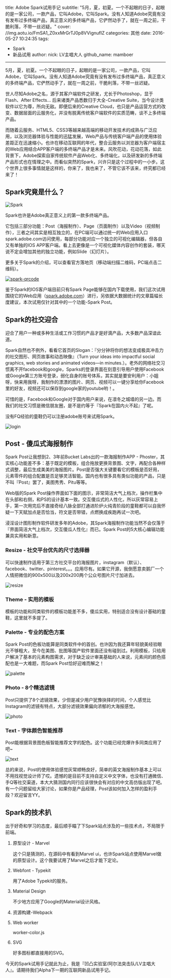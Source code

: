 title: Adobe Spark试用手记
subtitle: "5月，夏，初夏。一个不起眼的日子，起眼的是一家公司，一款产品，它叫Adobe，它叫Spark。没有人知道Adobe究竟有没有发布过多终端产品，真正意义的多终端产品，它俨然动手了，就在一周之前，干脆利落，不带一丝迟疑。"
cover: //img.aotu.io/FmSA1_Z0xxMrGrTJ0p8VVignufIZ
categories: 其他
date: 2016-05-27 10:24:35
tags:
  - Spark
  - 新品试用
author:
    nick: LV主唱大人
    github_name: mamboer
---

5月，夏，初夏。一个不起眼的日子，起眼的是一家公司，一款产品，它叫Adobe，它叫Spark。没有人知道Adobe究竟有没有发布过多终端产品，真正意义的多终端产品，它俨然动手了，就在一周之前，干脆利落，不带一丝迟疑。

世人尽知Adobe之名，源于其客户端软件之研发，尤长于Photoshop，显于Flash、After Effects... 后来诸类产品悉数归于大全-Creative Suite，当今设计类软件以它为尊，所向无敌。即便后来的Creative Cloud，也只是产品运营方式的改变、数据层面的云服务化，并没有脱离传统客户端软件的实质范畴，谈不上多终端产品。

而随着云服务、HTML5、CSS3等越来越高端的移动开发技术的成熟与广泛应用，以及浏览器体验与性能的迅猛发展，Web产品与传统客户端产品的使用体验差距正在迅速缩小。也许在移动互联网的年代，整合云服务以浏览器为客户端宿主的Web应用结合APP客户端的多终端产品才是未来。风吹花动，花动花落，如此背景下，Adobe探索自家传统软件产品Web化、多终端化，以及研发新的多终端产品形式也在情理之中。而看似突然的Spark，兴许只是这个过程中的一小步。这个世界上很多事情就是这样的，你来了，我也来了，不管它该不该来，终究都已经来了！

<!-- more -->

## Spark究竟是什么？

![Spark](//img.aotu.io/FqP4YgiLCxNkUHnviioVU9SkcHHw)

Spark也许是Adobe真正意义上的第一款多终端产品。

它包括三部分功能：Post（海报制作）、Page（页面制作）以及Video（视频制作），三者之间其实是相互独立的，在PC端可以通过统一的Web应用入口spark.adobe.com访问使用，每部分功能对应一个独立的可视化编辑器，但各自又有单独的IOS APP客户端。看上去更像是一个可视化媒体内容创作的套装，哪天说不定会增加其他的独立功能，例如Slide（幻灯片）。

更多关于Spark的介绍，可以查看官方落地页（移动端扫描二维码，PC端点击二维码）。

<a href="https://spark.adobe.com/about" target="_blank"><img src="//img.aotu.io/FrSDJWzXbL9xgr7LqGYP6updg8Gg" alt="spark-qrcode"/></a>

鉴于Spark的IOS客户端目前只有Spark Page能够在国内下载使用，我们这次试用围绕它的Web应用（[spark.adobe.com](https://spark.adobe.com)）进行，另依据大数据统计的文章篇幅长度建议，本次试用仅针对其中的一个功能-Spark Post。


## Spark的社交迎合

迎合了用户一种或多种生活或工作习惯的产品才是好滴产品，大多数产品深谙此道。

Spark自然也不例外，看看它首页的Slogan：『分分钟将你的想法变成极具冲击力的社交图形、网页故事和动态映像』（Turn your ideas into impactful social graphics, web stories and animated videos—in minutes.）。老外的网络社交习惯离不开facebook和google，Sparks的登录界面在刻意引导用户使用Facebook或Google第三方账号登录，弱化自身的账号体系，其实就是要安利用户：小姐呀，快来用我呀，我制作的漂漂的图片、网页、视频可以一键分享给你Facebook里的好友，视频还可以保存到google家的youtube哟！。

可惜的是，Facebook和Google对于国内用户来说，在凛冬之城墙的另一边。而我们的社交习惯是微信朋友圈，是不是约等于『Spark在国内火不起』了呢。

没有FQ经验的童鞋仍可以注册adobe账号来试用Spark。

![login](//img.aotu.io/FhsWurne9iDpJsQlKWnTooErnYjU)
    
## Post - 傻瓜式海报制作

Spark Post让我想到2、3年前Bucket Labs出的一款海报制作APP - Phoster，其实核心功能差不多：基于既定的模板，组合拖放更换背景图、文字，再配合各种样式调整，最后生成美美的海报图片。Post是否强大关键要看它的模板是否好用，元素零件的组合配置是否足够灵活智能。国内也有很多具有类似功能的产品，只是不叫『Post』罢了，美图秀秀、Pitu等等。

Web版的Spark Post操作界面如下面的图示，非常简洁大气上档次，操作栏集中在头部和右侧，和PS的设计基本一致。交互傻瓜式的人性化，所以灰常容易上手，第一次用完后不直接奇经八脉全部打通进阶炉火纯青阶段的童鞋都可以自我怀疑一下天赋加点是否恰当，符文是否带错，点燃换成疾跑再试一次吧。

浸淫设计图形制作软件研发多年的Adobe，其Spark海报制作功能当然不会仅落于『界面简洁大气上档次，交互傻瓜人性化』而已。Spark Post的5大核心编辑功能兼具实用和新意。

### Resize - 社交平台优先的尺寸选择器

可以快速制作适用于第三方社交平台的海报图片，instagram（默认）、facebook、twitter、pinterest。。。应用尽有。如果它开源，我倒愿意卖鹅厂一个人情把微信的900x500以及200x200两个公众号图片尺寸加进去。

![resize](//img.aotu.io/FvC8qru2nkqO9ubs4C_vqRoYoCmB)

### Theme - 实用的模板

模板的功能和同类软件的模板功能差不多，傻瓜实用，特别适合没有设计基础的童鞋，这里就不多提了。

### Palette - 专业的配色方案

Spark Post的色板功能算是同类软件中的首创。也许因为我还算年轻貌美经验眼光不够粗大，至今在美图、批图等国产软件里面还没有碰到过。利用模板，只给用户解决了基本的元素构图需求，对于缺乏设计审美基础的人来说，元素间的颜色搭配也是一大难题，而Spark Post恰好迎难而解之！

![palette](//img.aotu.io/FngbRyjZyMRh3x5Cqk9Xn_IbWgvG)

### Photo - 8个精选滤镜

Post只提供了8个滤镜效果，少但是减少用户犹豫抉择的时间，个人感觉比Instagram的滤镜有特点，大部分滤镜效果偏向浓郁的大海报感觉。

![photo](//img.aotu.io/FihxHbyNFaxO3_BjP6dy21OrygPs)

### Text - 字体颜色智能推荐

Post能根据背景图色板智能推荐文字的配色。这个功能已经完爆许多同类应用了吧~

![text](//img.aotu.io/Fnxt7wbqwJZTU5raR_B2-V9yXxJ5)

总的来说，Post的使用体验感觉灰常顺畅良好，简单的英文海报制作基本上可以不用找视觉设计师了哎。遗憾的是目前不支持自定义中文字体，也没有打通微信、手Q等社交渠道，本大大猜测国内同行应该很快会有对应的中文高仿版出现了吧。
有一个问题留给大家讨论，如果你是产品经理，Post该如何加入怎样的盈利手段？欢迎留言YY。

## Spark的技术扒

出于好奇和学习的态度，最后顺手瞄了下Spark站点涉及的一些技术点，不局限于前端。

1. 原型设计 - Marvel

    这个只是猜测的，在源码中有看到Marvel ui，也许Spark站点使用Marvel做的原型设计。这个我要试用了Marvel之后才能下定论。

2. Webfont - Typekit

    用了Adobe Typekit的服务。

3. Material Design

    不少地方应用了Google的Material设计风格。

4. 资源构建-Webpack
5. Web worker

    worker-color.js

6. SVG

    好多图标都直接用的SVG。

今天的Spark试用手记就此为止，我是『凹凸实验室/阿尔法突击队/LV主唱大人』。请期待我们Alpha下一期的互联网新品试用手记。
